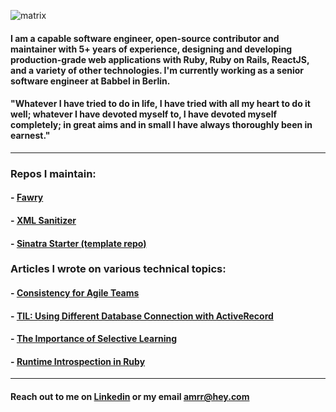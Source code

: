 ![matrix](https://media.giphy.com/media/zhJR6HbK4fthC/giphy.gif)

#### I am a capable software engineer, open-source contributor and maintainer with 5+ years of experience, designing and developing production-grade web applications with Ruby, Ruby on Rails, ReactJS, and a variety of other technologies. I'm currently working as a senior software engineer at Babbel in Berlin. 

#### "Whatever I have tried to do in life, I have tried with all my heart to do it well; whatever I have devoted myself to, I have devoted myself completely; in great aims and in small I have always thoroughly been in earnest."

<hr>

### Repos I maintain:
#### - [Fawry](https://github.com/fawry-api/fawry)
#### - [XML Sanitizer](https://github.com/amrrbakry/xml_sanitizer)
#### - [Sinatra Starter (template repo)](https://github.com/amrrbakry/sinatra_starter)

### Articles I wrote on various technical topics:
#### - [Consistency for Agile Teams](https://github.com/amrrbakry/my-articles/blob/master/consistency_for_agile_teams.md)
#### - [TIL: Using Different Database Connection with ActiveRecord](https://github.com/amrrbakry/my-articles/blob/master/til_using_different_database_connection_with_activerecord_transactions.md)
#### - [The Importance of Selective Learning](https://github.com/amrrbakry/my-articles/blob/master/the_importance_of_selective_learning.md)
#### - [Runtime Introspection in Ruby](https://github.com/amrrbakry/my-articles/blob/master/runtime_introspection_in_ruby.md)

<hr>

#### Reach out to me on [Linkedin](https://linkedin.com/in/amrrbakry) or my email amrr@hey.com
